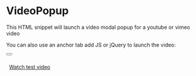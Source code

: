 # VideoPopup
This HTML snippet will launch a video modal popup for a youtube or vimeo video


You can also use an anchor tab add JS or jQuery to launch the video:
        <div class="modal fade in" id="myVideoModal" tabindex="-1" role="dialog" aria-labelledby="exampleModalLabel" aria-hidden="true">
            <div class="modal-dialog video-modal-dialog">
                <div class="modal-content">
                    <div>
                        <button type="button" class="close close-video" data-dismiss="modal" aria-hidden="true"><i class="fa fa-times-circle fa-times-circle-color"></i></button>
                    </div>
                    <div class="modal-body iframe-video-body">
                        <div class="iframe-video">
                        </div>
                    </div>
                </div>
            </div>
</div>

<a id="video-popup-anchor" href="https://www.youtube.com/embed/A-twOC3W558"><i class="fa fa-play-circle" style="font-size: 1.5rem; padding-right: 0.5rem;"></i>Watch test video</a>

